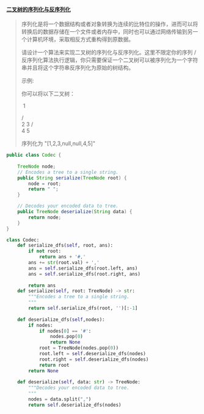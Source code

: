 #### [二叉树的序列化与反序列化](https://leetcode-cn.com/problems/serialize-and-deserialize-binary-tree/)

> 序列化是将一个数据结构或者对象转换为连续的比特位的操作，进而可以将转换后的数据存储在一个文件或者内存中，同时也可以通过网络传输到另一个计算机环境，采取相反方式重构得到原数据。
>
> 请设计一个算法来实现二叉树的序列化与反序列化。这里不限定你的序列 / 反序列化算法执行逻辑，你只需要保证一个二叉树可以被序列化为一个字符串并且将这个字符串反序列化为原始的树结构。
>
> 示例: 
>
> 你可以将以下二叉树：
>
> ​	1
>
>    / \
>   2   3
>      / \
>     4   5
>
> 序列化为 "[1,2,3,null,null,4,5]"

```java
public class Codec {
    
    TreeNode node;
    // Encodes a tree to a single string.
    public String serialize(TreeNode root) {
        node = root;
        return " ";
    }

    // Decodes your encoded data to tree.
    public TreeNode deserialize(String data) {
        return node;
    }
}
```

```python
class Codec:
    def serialize_dfs(self, root, ans):
        if not root:
            return ans + '#,'
        ans += str(root.val) + ','
        ans = self.serialize_dfs(root.left, ans)
        ans = self.serialize_dfs(root.right, ans)
        
        return ans
    def serialize(self, root: TreeNode) -> str:
        """Encodes a tree to a single string.
        """
        return self.serialize_dfs(root, '')[:-1]
        
    def deserialize_dfs(self,nodes):
        if nodes:
            if nodes[0] == '#':
                nodes.pop(0)
                return None
            root = TreeNode(nodes.pop(0))
            root.left = self.deserialize_dfs(nodes)
            root.right = self.deserialize_dfs(nodes)
            return root
        return None
        
    def deserialize(self, data: str) -> TreeNode:
        """Decodes your encoded data to tree.
        """
        nodes = data.split(",")
        return self.deserialize_dfs(nodes)
```

